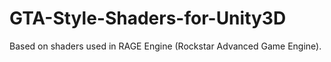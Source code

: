 # GTA-Style-Shaders-for-Unity3D
Based on shaders used in RAGE Engine (Rockstar Advanced Game Engine).
